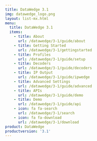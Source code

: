 ```yaml
---
title: DataWedge 3.1
img: datawedge_logo.png
layout: list-mx.html
menu: 
  title: DataWedge 3.1
  items:
    - title: About
      url: /datawedge/3-1/guide/about
    - title: Getting Started
      url: /datawedge/3-1/gettingstarted
    - title: Profiles
      url: /datawedge/3-1/guide/setup
    - title: Decoders
      url: /datawedge/3-1/guide/decoders
    - title: IP Output
      url: /datawedge/3-1/guide/ipwedge
    - title: Advanced Settings
      url: /datawedge/3-1/guide/advanced
    - title: APIs
      url: /datawedge/3-1/guide/demo
    - title: Demo
      url: /datawedge/3-1/guide/api
    - icon: fa fa-search
      url: /datawedge/3-1/search
    - icon: fa fa-download
      url: /datawedge/3-1/download
product: DataWedge
productversion: '3.1'
---
```

